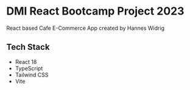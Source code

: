 # DMI React Bootcamp Project 2023

React based Cafe E-Commerce App created by Hannes Widrig

## Tech Stack

-   React 18
-   TypeScript
-   Tailwind CSS
-   Vite
